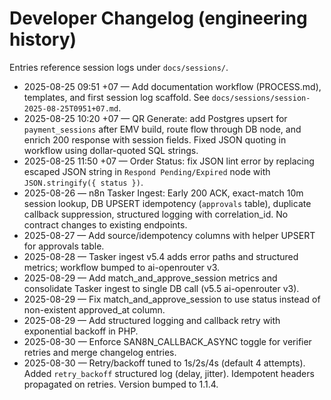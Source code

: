 # Developer Changelog (engineering history)

Entries reference session logs under `docs/sessions/`.

- 2025-08-25 09:51 +07 — Add documentation workflow (PROCESS.md), templates, and first session log scaffold. See `docs/sessions/session-2025-08-25T0951+07.md`.
- 2025-08-25 10:20 +07 — QR Generate: add Postgres upsert for `payment_sessions` after EMV build, route flow through DB node, and enrich 200 response with session fields. Fixed JSON quoting in workflow using dollar-quoted SQL strings.
- 2025-08-25 11:50 +07 — Order Status: fix JSON lint error by replacing escaped JSON string in `Respond Pending/Expired` node with `JSON.stringify({ status })`.
- 2025-08-26 — n8n Tasker Ingest: Early 200 ACK, exact-match 10m session lookup, DB UPSERT idempotency (`approvals` table), duplicate callback suppression, structured logging with correlation_id. No contract changes to existing endpoints.
- 2025-08-27 — Add source/idempotency columns with helper UPSERT for approvals table.
- 2025-08-28 — Tasker ingest v5.4 adds error paths and structured metrics; workflow bumped to ai-openrouter v3.
- 2025-08-29 — Add match_and_approve_session metrics and consolidate Tasker ingest to single DB call (v5.5 ai-openrouter v3).
- 2025-08-29 — Fix match_and_approve_session to use status instead of non-existent approved_at column.
- 2025-08-29 — Add structured logging and callback retry with exponential backoff in PHP.
- 2025-08-30 — Enforce SAN8N_CALLBACK_ASYNC toggle for verifier retries and merge changelog entries.
- 2025-08-30 — Retry/backoff tuned to 1s/2s/4s (default 4 attempts). Added `retry_backoff` structured log (delay, jitter). Idempotent headers propagated on retries. Version bumped to 1.1.4.
